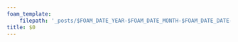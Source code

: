 ```yaml
---
foam_template:
    filepath: '_posts/$FOAM_DATE_YEAR-$FOAM_DATE_MONTH-$FOAM_DATE_DATE-$FOAM_TITLE.md'
title: $0
---
```


